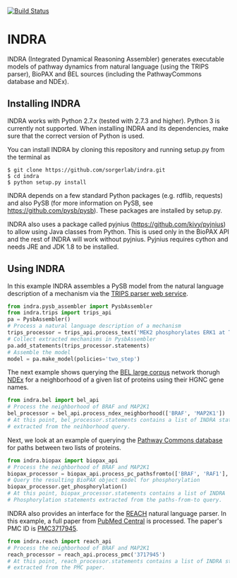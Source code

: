 [![Build Status](https://travis-ci.org/sorgerlab/indra.svg?branch=travis_ci)](https://travis-ci.org/sorgerlab/indra)

INDRA
=====
INDRA (Integrated Dynamical Reasoning Assembler) generates executable models of 
pathway dynamics from natural language (using the TRIPS parser), BioPAX and BEL 
sources (including the PathwayCommons database and NDEx).

Installing INDRA
----------------
INDRA works with Python 2.7.x (tested with 2.7.3 and higher). Python 3 is 
currently not supported. When installing INDRA and its dependencies, make 
sure that the correct version of Python is used.

You can install INDRA by cloning this repository and 
running setup.py from the terminal as

    $ git clone https://github.com/sorgerlab/indra.git
    $ cd indra
    $ python setup.py install

INDRA depends on a few standard Python packages (e.g. rdflib, requests) and
also PySB (for more information on PySB, see https://github.com/pysb/pysb). 
These packages are installed by setup.py.

INDRA also uses a package called pyjnius
(https://github.com/kivy/pyjnius) to allow using Java classes from Python. 
This is used only in the BioPAX API and the rest of INDRA will work without 
pyjnius. Pyjnius requires cython and needs JRE and JDK 1.8 to be 
installed.

Using INDRA
-----------
In this example INDRA assembles a PySB model from the natural language description 
of a mechanism via the [TRIPS parser web service](http://trips.ihmc.us/parser/cgi/drum). 

```python
from indra.pysb_assembler import PysbAssembler
from indra.trips import trips_api
pa = PysbAssembler()
# Process a natural language description of a mechanism
trips_processor = trips_api.process_text('MEK2 phosphorylates ERK1 at Thr-202 and Tyr-204')
# Collect extracted mechanisms in PysbAssembler
pa.add_statements(trips_processor.statements)
# Assemble the model
model = pa.make_model(policies='two_step')
```

The next example shows querying the [BEL large corpus](http://public.ndexbio.org/#/network/9ea3c170-01ad-11e5-ac0f-000c29cb28fb) network thorugh [NDEx](http://ndexbio.org) for a neighborhood of a given list of proteins using their HGNC gene names. 

```python
from indra.bel import bel_api
# Process the neighborhood of BRAF and MAP2K1
bel_processor = bel_api.process_ndex_neighborhood(['BRAF', 'MAP2K1'])
# At this point, bel_processor.statements contains a list of INDRA statements
# extracted from the neihborhood query.
```

Next, we look at an example of querying the [Pathway Commons database](http://pathwaycommons.org) for paths between two lists of proteins. 
```python
from indra.biopax import biopax_api
# Process the neighborhood of BRAF and MAP2K1
biopax_processor = biopax_api.process_pc_pathsfromto(['BRAF', 'RAF1'], ['MAP2K1', 'MAP2K2'])
# Query the resulting BioPAX object model for phosphorylation
biopax_processor.get_phosphorylation()
# At this point, biopax_processor.statements contains a list of INDRA 
# Phosphorylation statements extracted from the paths-from-to query.
```

INDRA also provides an interface for the [REACH](http://agathon.sista.arizona.edu:8080/odinweb/) natural language parser. In this example, a full paper from [PubMed Central](http://www.ncbi.nlm.nih.gov/pmc/) is processed. The paper's PMC ID is [PMC3717945](http://www.ncbi.nlm.nih.gov/pmc/articles/PMC3717945/). 

```python
from indra.reach import reach_api
# Process the neighborhood of BRAF and MAP2K1
reach_processor = reach_api.process_pmc('3717945')
# At this point, reach_processor.statements contains a list of INDRA statements
# extracted from the PMC paper.
```
